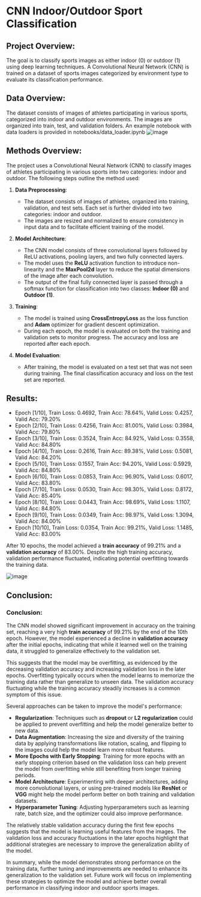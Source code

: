 # CNN Indoor/Outdoor Sport Classification

## Project Overview:
The goal is to classify sports images as either indoor (0) or outdoor (1) using deep learning techniques. A Convolutional Neural Network (CNN) is trained on a dataset of sports images categorized by environment type to evaluate its classification performance.

## Data Overview:
The dataset consists of images of athletes participating in various sports, categorized into indoor and outdoor environments. The images are organized into train, test, and validation folders. An example notebook with data loaders is provided in notebooks/data_loader.ipynb
![image](https://github.com/user-attachments/assets/2073b744-dbce-4729-8d94-5bd25c321a82)

## Methods Overview:

The project uses a Convolutional Neural Network (CNN) to classify images of athletes participating in various sports into two categories: indoor and outdoor. The following steps outline the method used:

1. **Data Preprocessing**:
   - The dataset consists of images of athletes, organized into training, validation, and test sets. Each set is further divided into two categories: indoor and outdoor.
   - The images are resized and normalized to ensure consistency in input data and to facilitate efficient training of the model.
   
2. **Model Architecture**:
   - The CNN model consists of three convolutional layers followed by ReLU activations, pooling layers, and two fully connected layers.
   - The model uses the **ReLU** activation function to introduce non-linearity and the **MaxPool2d** layer to reduce the spatial dimensions of the image after each convolution.
   - The output of the final fully connected layer is passed through a softmax function for classification into two classes: **Indoor (0)** and **Outdoor (1)**.

3. **Training**:
   - The model is trained using **CrossEntropyLoss** as the loss function and **Adam** optimizer for gradient descent optimization.
   - During each epoch, the model is evaluated on both the training and validation sets to monitor progress. The accuracy and loss are reported after each epoch.

4. **Model Evaluation**:
   - After training, the model is evaluated on a test set that was not seen during training. The final classification accuracy and loss on the test set are reported.

## Results:
- Epoch [1/10], Train Loss: 0.4692, Train Acc: 78.64%, Valid Loss: 0.4257, Valid Acc: 79.20%
- Epoch [2/10], Train Loss: 0.4256, Train Acc: 81.00%, Valid Loss: 0.3984, Valid Acc: 79.80%
- Epoch [3/10], Train Loss: 0.3524, Train Acc: 84.92%, Valid Loss: 0.3558, Valid Acc: 84.80%
- Epoch [4/10], Train Loss: 0.2616, Train Acc: 89.38%, Valid Loss: 0.5081, Valid Acc: 84.20%
- Epoch [5/10], Train Loss: 0.1557, Train Acc: 94.20%, Valid Loss: 0.5929, Valid Acc: 84.80%
- Epoch [6/10], Train Loss: 0.0853, Train Acc: 96.90%, Valid Loss: 0.6017, Valid Acc: 83.80%
- Epoch [7/10], Train Loss: 0.0530, Train Acc: 98.30%, Valid Loss: 0.8172, Valid Acc: 85.40%
- Epoch [8/10], Train Loss: 0.0443, Train Acc: 98.69%, Valid Loss: 1.1107, Valid Acc: 84.80%
- Epoch [9/10], Train Loss: 0.0349, Train Acc: 98.97%, Valid Loss: 1.3094, Valid Acc: 84.00%
- Epoch [10/10], Train Loss: 0.0354, Train Acc: 99.21%, Valid Loss: 1.1485, Valid Acc: 83.00%

After 10 epochs, the model achieved a **train accuracy** of 99.21% and a **validation accuracy** of 83.00%. Despite the high training accuracy, validation performance fluctuated, indicating potential overfitting towards the training data.

![image](https://github.com/user-attachments/assets/05897d26-c652-4ba8-a0f0-fb03e335c8d7)

## Conclusion:
### **Conclusion**:

The CNN model showed significant improvement in accuracy on the training set, reaching a very high **train accuracy** of 99.21% by the end of the 10th epoch. However, the model experienced a decline in **validation accuracy** after the initial epochs, indicating that while it learned well on the training data, it struggled to generalize effectively to the validation set.

This suggests that the model may be overfitting, as evidenced by the decreasing validation accuracy and increasing validation loss in the later epochs. Overfitting typically occurs when the model learns to memorize the training data rather than generalize to unseen data. The validation accuracy fluctuating while the training accuracy steadily increases is a common symptom of this issue.

Several approaches can be taken to improve the model's performance:
- **Regularization**: Techniques such as **dropout** or **L2 regularization** could be applied to prevent overfitting and help the model generalize better to new data.
- **Data Augmentation**: Increasing the size and diversity of the training data by applying transformations like rotation, scaling, and flipping to the images could help the model learn more robust features.
- **More Epochs with Early Stopping**: Training for more epochs with an early stopping criterion based on the validation loss can help prevent the model from overfitting while still benefiting from longer training periods.
- **Model Architecture**: Experimenting with deeper architectures, adding more convolutional layers, or using pre-trained models like **ResNet** or **VGG** might help the model perform better on both training and validation datasets.
- **Hyperparameter Tuning**: Adjusting hyperparameters such as learning rate, batch size, and the optimizer could also improve performance.

The relatively stable validation accuracy during the first few epochs suggests that the model is learning useful features from the images. The validation loss and accuracy fluctuations in the later epochs highlight that additional strategies are necessary to improve the generalization ability of the model.

In summary, while the model demonstrates strong performance on the training data, further tuning and improvements are needed to enhance its generalization to the validation set. Future work will focus on implementing these strategies to optimize the model and achieve better overall performance in classifying indoor and outdoor sports images.
